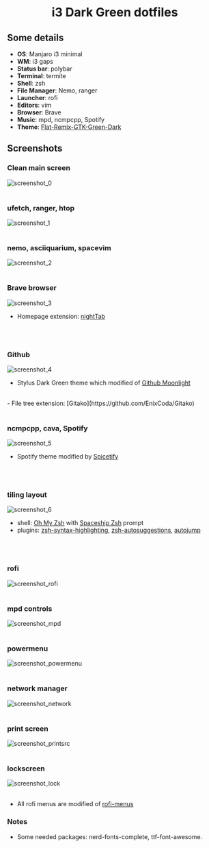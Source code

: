 <br />
<p align="center">
  <h1 align="center">i3 Dark Green dotfiles</h1>
</p>

<!-- Some details -->
## Some details
+ **OS**: Manjaro i3 minimal
+ **WM**: i3 gaps
+ **Status bar**: polybar
+ **Terminal**: termite
+ **Shell**: zsh
+ **File Manager**: Nemo, ranger
+ **Launcher**: rofi
+ **Editors**: vim
+ **Browser**: Brave
+ **Music**: mpd, ncmpcpp, Spotify
+ **Theme**: [Flat-Remix-GTK-Green-Dark](https://www.gnome-look.org/p/1297346/)

<!-- Screenshot s -->
## Screenshots

### Clean main screen
![screenshot_0](./screenshots/screenshot_0.png?raw=true)
<br />
<br />

### ufetch, ranger, htop
![screenshot_1](./screenshots/screenshot_1.png?raw=true)
<br />
<br />

### nemo, asciiquarium, spacevim
![screenshot_2](./screenshots/screenshot_2.png?raw=true)
<br />
<br />

### Brave browser
![screenshot_3](./screenshots/screenshot_3.png?raw=true)

- Homepage extension: [nightTab](https://chrome.google.com/webstore/detail/nighttab/hdpcadigjkbcpnlcpbcohpafiaefanki?hl=en-GB)
<br />
<br />

### Github
![screenshot_4](./screenshots/screenshot_4.png?raw=true)

- Stylus Dark Green theme which modified of [Github Moonlight](https://github.com/Brettm12345/github-moonlight)
<br />
- File tree extension: [Gitako](https://github.com/EnixCoda/Gitako)
<br />
<br />

### ncmpcpp, cava, Spotify
![screenshot_5](./screenshots/screenshot_5.png?raw=true)

- Spotify theme modified by [Spicetify](https://github.com/khanhas/spicetify-cli)
<br />
<br />

### tiling layout
![screenshot_6](./screenshots/screenshot_6.png?raw=true)

- shell: [Oh My Zsh](https://github.com/ohmyzsh/ohmyzsh) with [Spaceship Zsh](https://github.com/denysdovhan/spaceship-prompt) prompt
- plugins: [zsh-syntax-highlighting](https://github.com/zsh-users/zsh-syntax-highlighting), [zsh-autosuggestions](https://github.com/zsh-users/zsh-autosuggestions), [autojump](https://github.com/wting/autojump)
<br />
<br />


### rofi
![screenshot_rofi](./screenshots/screenshot_rofi.png?raw=true)
<br />
<br />

### mpd controls
![screenshot_mpd](./screenshots/screenshot_mpd.png?raw=true)
<br />
<br />

### powermenu
![screenshot_powermenu](./screenshots/screenshot_powermenu.png?raw=true)
<br />
<br />

### network manager
![screenshot_network](./screenshots/screenshot_network.png?raw=true)
<br />
<br />

### print screen
![screenshot_printsrc](./screenshots/screenshot_printsrc.png?raw=true)
<br />
<br />

### lockscreen
![screenshot_lock](./screenshots/screenshot_lock.png?raw=true)
<br />
<br />


- All rofi menus are modified of [rofi-menus](https://gitlab.com/vahnrr/rofi-menus)

### Notes 
- Some needed packages: nerd-fonts-complete, ttf-font-awesome.
